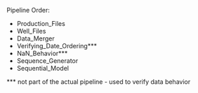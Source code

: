 Pipeline Order:
- Production_Files
- Well_Files 
- Data_Merger
- Verifying_Date_Ordering***
- NaN_Behavior***
- Sequence_Generator 
- Sequential_Model 


*** not part of the actual pipeline - used to verify data behavior 
